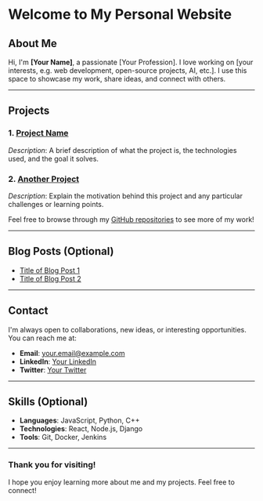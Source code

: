 # Welcome to My Personal Website

## About Me
Hi, I'm **[Your Name]**, a passionate [Your Profession]. I love working on [your interests, e.g. web development, open-source projects, AI, etc.]. I use this space to showcase my work, share ideas, and connect with others.

---

## Projects

### 1. [Project Name](https://github.com/yourusername/project-repo)
*Description*: A brief description of what the project is, the technologies used, and the goal it solves.

### 2. [Another Project](https://github.com/yourusername/project-repo)
*Description*: Explain the motivation behind this project and any particular challenges or learning points.

Feel free to browse through my [GitHub repositories](https://github.com/yourusername) to see more of my work!

---

## Blog Posts (Optional)
- [Title of Blog Post 1](https://link-to-blog-post.com)
- [Title of Blog Post 2](https://link-to-blog-post.com)

---

## Contact
I'm always open to collaborations, new ideas, or interesting opportunities. You can reach me at:
- **Email**: [your.email@example.com](mailto:your.email@example.com)
- **LinkedIn**: [Your LinkedIn](https://www.linkedin.com/in/yourusername)
- **Twitter**: [Your Twitter](https://twitter.com/yourusername)

---

## Skills (Optional)
- **Languages**: JavaScript, Python, C++
- **Technologies**: React, Node.js, Django
- **Tools**: Git, Docker, Jenkins

---

### Thank you for visiting!
I hope you enjoy learning more about me and my projects. Feel free to connect!
